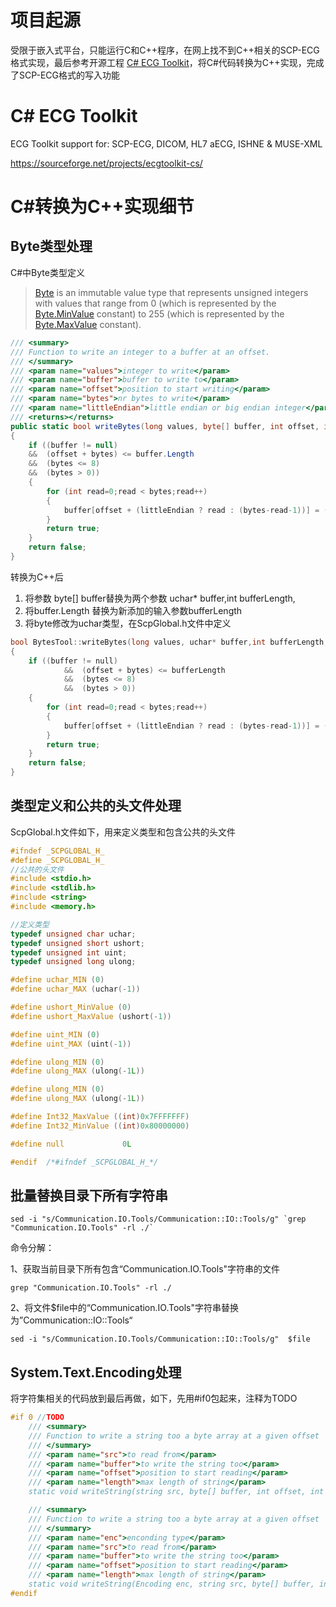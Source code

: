 # 项目起源

受限于嵌入式平台，只能运行C和C++程序，在网上找不到C++相关的SCP-ECG格式实现，最后参考开源工程 [C# ECG Toolkit](https://sourceforge.net/projects/ecgtoolkit-cs/)，将C#代码转换为C++实现，完成了SCP-ECG格式的写入功能

# C# ECG Toolkit

ECG Toolkit support for: SCP-ECG, DICOM, HL7 aECG, ISHNE & MUSE-XML

https://sourceforge.net/projects/ecgtoolkit-cs/

# C#转换为C++实现细节

## Byte类型处理

C#中Byte类型定义

> [Byte](https://docs.microsoft.com/en-us/dotnet/api/system.byte?view=net-6.0) is an immutable value type that represents unsigned integers with values that range from 0 (which is represented by the [Byte.MinValue](https://docs.microsoft.com/en-us/dotnet/api/system.byte.minvalue?view=net-6.0) constant) to 255 (which is represented by the [Byte.MaxValue](https://docs.microsoft.com/en-us/dotnet/api/system.byte.maxvalue?view=net-6.0) constant). 

```c#
/// <summary>
/// Function to write an integer to a buffer at an offset.
/// </summary>
/// <param name="values">integer to write</param>
/// <param name="buffer">buffer to write to</param>
/// <param name="offset">position to start writing</param>
/// <param name="bytes">nr bytes to write</param>
/// <param name="littleEndian">little endian or big endian integer</param>
/// <returns></returns>
public static bool writeBytes(long values, byte[] buffer, int offset, int bytes, bool littleEndian)
{
	if ((buffer != null)
	&&  (offset + bytes) <= buffer.Length
	&&  (bytes <= 8)
	&&  (bytes > 0))
	{
		for (int read=0;read < bytes;read++)
		{
			buffer[offset + (littleEndian ? read : (bytes-read-1))] = (byte) ((values >> (read << 3)) & 0xff);
		}
		return true;
	}
	return false;
}
```

转换为C++后

1. 将参数 byte[] buffer替换为两个参数 uchar* buffer,int bufferLength,
2. 将buffer.Length 替换为新添加的输入参数bufferLength
3. 将byte修改为uchar类型，在ScpGlobal.h文件中定义

```c++
bool BytesTool::writeBytes(long values, uchar* buffer,int bufferLength, int offset, int bytes, bool littleEndian)
{
    if ((buffer != null)
            &&  (offset + bytes) <= bufferLength
            &&  (bytes <= 8)
            &&  (bytes > 0))
    {
        for (int read=0;read < bytes;read++)
        {
            buffer[offset + (littleEndian ? read : (bytes-read-1))] = (uchar) ((values >> (read << 3)) & 0xff);
        }
        return true;
    }
    return false;
}
```

## 类型定义和公共的头文件处理

ScpGlobal.h文件如下，用来定义类型和包含公共的头文件

```c++
#ifndef _SCPGLOBAL_H_
#define _SCPGLOBAL_H_
//公共的头文件
#include <stdio.h>
#include <stdlib.h>
#include <string>
#include <memory.h>

//定义类型
typedef unsigned char uchar;
typedef unsigned short ushort;
typedef unsigned int uint;
typedef unsigned long ulong;

#define uchar_MIN (0)
#define uchar_MAX (uchar(-1))

#define ushort_MinValue (0)
#define ushort_MaxValue (ushort(-1))

#define uint_MIN (0)
#define uint_MAX (uint(-1))

#define ulong_MIN (0)
#define ulong_MAX (ulong(-1L))

#define ulong_MIN (0)
#define ulong_MAX (ulong(-1L))

#define Int32_MaxValue ((int)0x7FFFFFFF)
#define Int32_MinValue ((int)0x80000000)

#define null             0L

#endif  /*#ifndef _SCPGLOBAL_H_*/
```

## 批量替换目录下所有字符串

```shell
sed -i "s/Communication.IO.Tools/Communication::IO::Tools/g" `grep "Communication.IO.Tools" -rl ./`
```

命令分解：

1、获取当前目录下所有包含“Communication.IO.Tools"字符串的文件

```shell
grep "Communication.IO.Tools" -rl ./
```

2、将文件$file中的“Communication.IO.Tools"字符串替换为”Communication::IO::Tools“

```shell
sed -i "s/Communication.IO.Tools/Communication::IO::Tools/g"  $file
```

## System.Text.Encoding处理

将字符集相关的代码放到最后再做，如下，先用#if0包起来，注释为TODO

```c++
#if 0 //TODO
    /// <summary>
    ///	Function to write a string too a byte array at a given offset
    /// </summary>
    /// <param name="src">to read from</param>
    /// <param name="buffer">to write the string too</param>
    /// <param name="offset">position to start reading</param>
    /// <param name="length">max length of string</param>
    static void writeString(string src, byte[] buffer, int offset, int length);

    /// <summary>
    ///	Function to write a string too a byte array at a given offset
    /// </summary>
    /// <param name="enc">enconding type</param>
    /// <param name="src">to read from</param>
    /// <param name="buffer">to write the string too</param>
    /// <param name="offset">position to start reading</param>
    /// <param name="length">max length of string</param>
    static void writeString(Encoding enc, string src, byte[] buffer, int offset, int length);
#endif
```

